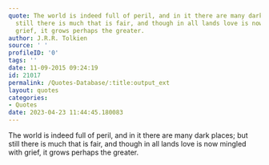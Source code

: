 ```yaml
---
quote: The world is indeed full of peril, and in it there are many dark places; but
  still there is much that is fair, and though in all lands love is now mingled with
  grief, it grows perhaps the greater.
author: J.R.R. Tolkien
source: ' '
profileID: '0'
tags: ''
date: 11-09-2015 09:24:19
id: 21017
permalink: /Quotes-Database/:title:output_ext
layout: quotes
categories:
- Quotes
date: 2023-04-23 11:44:45.180083
---
```

The world is indeed full of peril, and in it there are many dark places; but still there is much that is fair, and though in all lands love is now mingled with grief, it grows perhaps the greater.